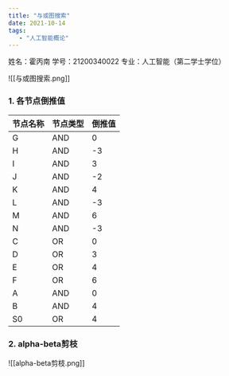 ```yaml
---
title: "与或图搜索"
date: 2021-10-14
tags:
   - "人工智能概论"
---
```


姓名：霍丙南
学号：21200340022
专业：人工智能（第二学士学位）

![[与或图搜索.png]]

### 1. 各节点倒推值

| 节点名称 | 节点类型 | 倒推值 |
|:-------- |:-------- |:------ |
| G        | AND      | 0      |
| H        | AND      | -3     |
| I        | AND      | 3      |
| J        | AND      | -2     |
| K        | AND      | 4      |
| L        | AND      | -3     |
| M        | AND      | 6      |
| N        | AND      | -3     |
| C        | OR       | 0      |
| D        | OR       | 3      |
| E        | OR       | 4      |
| F        | OR       | 6      |
| A        | AND      | 0      |
| B        | AND      | 4      |
| S0       | OR       | 4      |

### 2. alpha-beta剪枝

![[alpha-beta剪枝.png]]

